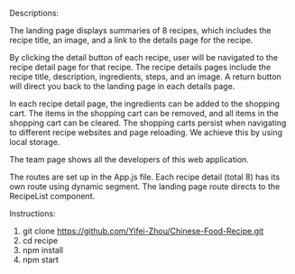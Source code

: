 Descriptions:

The landing page displays summaries of 8 recipes, which includes the recipe title, an image, and a link to the details page for the recipe.

By clicking the detail button of each recipe, user will be navigated to the recipe detail page for that recipe. The recipe details pages include the recipe title, description, ingredients, steps, and an image. A return button will direct you back to the landing page in each details page.

In each recipe detail page, the ingredients can be added to the shopping cart. The items in the shopping cart can be removed, and all items in the shopping cart can be cleared. The shopping carts persist when navigating to different recipe websites and page reloading. We achieve this by using local storage. 

The team page shows all the developers of this web application. 

The routes are set up in the App.js file. Each recipe detail (total 8) has its own route using dynamic segment. The landing page route directs to the RecipeList component.

Instructions:
1. git clone https://github.com/Yifei-Zhou/Chinese-Food-Recipe.git
2. cd recipe
3. npm install
4. npm start
   
